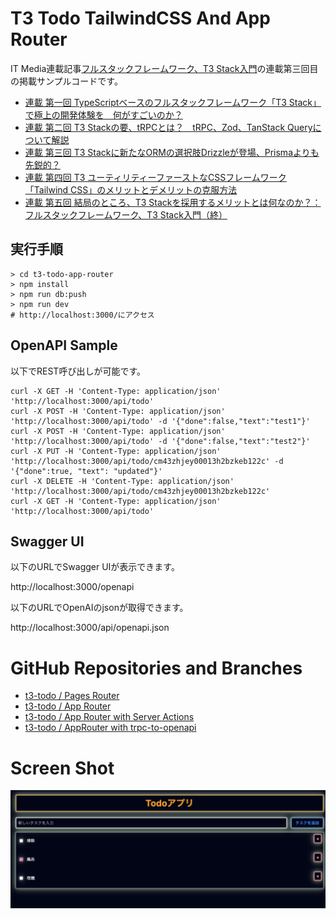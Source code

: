 
# T3 Todo TailwindCSS And App Router

IT Media連載記事[フルスタックフレームワーク、T3 Stack入門](https://atmarkit.itmedia.co.jp/ait/series/34783/)の連載第三回目の掲載サンプルコードです。

- [連載 第一回 TypeScriptベースのフルスタックフレームワーク「T3 Stack」で極上の開発体験を　何がすごいのか？](https://atmarkit.itmedia.co.jp/ait/articles/2304/28/news207.html)
- [連載 第二回 T3 Stackの要、tRPCとは？　tRPC、Zod、TanStack Queryについて解説](https://atmarkit.itmedia.co.jp/ait/articles/2307/03/news012.html)
- [連載 第三回 T3 Stackに新たなORMの選択肢Drizzleが登場、Prismaよりも先鋭的？](https://atmarkit.itmedia.co.jp/ait/articles/2312/07/news007.html)
- [連載 第四回 T3 ユーティリティーファーストなCSSフレームワーク「Tailwind CSS」のメリットとデメリットの克服方法](https://atmarkit.itmedia.co.jp/ait/articles/2312/07/news011.html)
- [連載 第五回 結局のところ、T3 Stackを採用するメリットとは何なのか？：フルスタックフレームワーク、T3 Stack入門（終）](https://atmarkit.itmedia.co.jp/ait/articles/2411/13/news003.html)
## 実行手順

```
> cd t3-todo-app-router
> npm install
> npm run db:push
> npm run dev
# http://localhost:3000/にアクセス

```

## OpenAPI Sample

以下でREST呼び出しが可能です。

```
curl -X GET -H 'Content-Type: application/json' 'http://localhost:3000/api/todo'
curl -X POST -H 'Content-Type: application/json' 'http://localhost:3000/api/todo' -d '{"done":false,"text":"test1"}'
curl -X POST -H 'Content-Type: application/json' 'http://localhost:3000/api/todo' -d '{"done":false,"text":"test2"}'
curl -X PUT -H 'Content-Type: application/json' 'http://localhost:3000/api/todo/cm43zhjey00013h2bzkeb122c' -d '{"done":true, "text": "updated"}'
curl -X DELETE -H 'Content-Type: application/json' 'http://localhost:3000/api/todo/cm43zhjey00013h2bzkeb122c'
curl -X GET -H 'Content-Type: application/json' 'http://localhost:3000/api/todo'
```

##  Swagger UI

以下のURLでSwagger UIが表示できます。

http://localhost:3000/openapi

以下のURLでOpenAIのjsonが取得できます。

http://localhost:3000/api/openapi.json


# GitHub Repositories and Branches

- [t3-todo / Pages Router](https://github.com/uehaj/t3-todo)
- [t3-todo / App Router](https://github.com/uehaj/t3-todo-app-router)
- [t3-todo / App Router with Server Actions](https://github.com/uehaj/t3-todo-app-router/tree/server_actions)
- [t3-todo / AppRouter with trpc-to-openapi](https://github.com/uehaj/t3-todo-app-router/tree/trpc-to-openapi)

# Screen Shot

![screenshot](doc/images/todo.png)
